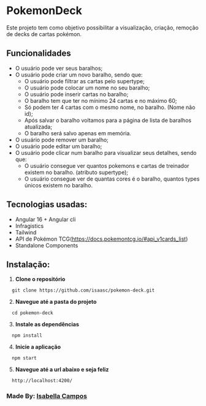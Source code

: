 # PokemonDeck

Este projeto tem como objetivo possibilitar a visualização, criação, remoção de decks de cartas pokémon.

## Funcionalidades

- O usuário pode ver seus baralhos;
- O usuário pode criar um novo baralho, sendo que:
  - O usuário pode filtrar as cartas pelo supertype;
  - O usuário pode colocar um nome no seu baralho;
  - O usuário pode inserir cartas no baralho;
  - O baralho tem que ter no mínimo 24 cartas e no máximo 60;
  - Só podem ter 4 cartas com o mesmo nome, no baralho. (Nome não id);
  - Após salvar o baralho voltamos para a página de lista de baralhos atualizada;
  - O baralho será salvo apenas em memória.
- O usuário pode remover um baralho;
- O usuário pode editar um baralho;
- O usuário pode clicar num baralho para visualizar seus detalhes, sendo que:
  - O usuário consegue ver quantos pokemons e cartas de treinador existem no baralho. (atributo supertype);
  - O usuário consegue ver de quantas cores é o baralho, quantos types únicos existem no baralho.

## Tecnologias usadas:

- Angular 16 + Angular cli
- Infragistics
- Tailwind
- API de Pokémon TCG(https://docs.pokemontcg.io/#api_v1cards_list)
- Standalone Components

## Instalação:

1. **Clone o repositório**

```
  git clone https://github.com/isaasc/pokemon-deck.git
```

2. **Navegue até a pasta do projeto**

```
  cd pokemon-deck
```

3. **Instale as dependências**

```
  npm install
```

4. **Inicie a aplicação**

```
  npm start
```

5. **Navegue até a url abaixo e seja feliz**

```
  http://localhost:4200/
```

### Made By: [Isabella Campos](https://www.linkedin.com/in/isabellaszcampos/)
